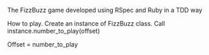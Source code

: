 The FizzBuzz game developed using RSpec and Ruby in a TDD way

How to play. Create an instance of FizzBuzz class. Call instance.number_to_play(offset)

Offset = number_to_play
